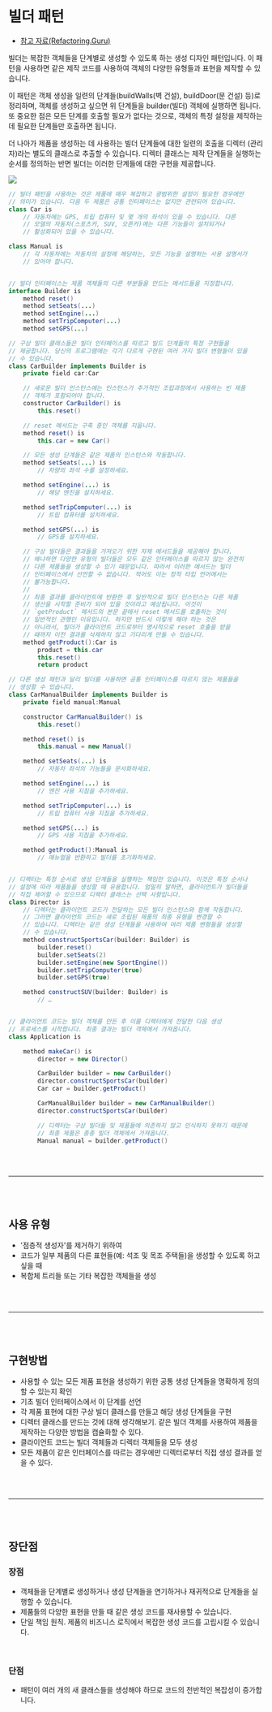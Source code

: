 # 빌더 패턴

-   [참고 자료(Refactoring.Guru)](https://refactoring.guru/ko/design-patterns/builder)

빌더는 복잡한 객체들을 단계별로 생성할 수 있도록 하는 생성 디자인 패턴입니다. 이 패턴을 사용하면 같은 제작 코드를 사용하여 객체의 다양한 유형들과 표현을 제작할 수 있습니다.

이 패턴은 객체 생성을 일련의 단계들​(build­Walls​(벽 건설), build­Door​(문 건설) 등)​로 정리하며, 객체를 생성하고 싶으면 위 단계들을 builder(빌더) 객체에 실행하면 됩니다. 또 중요한 점은 모든 단계를 호출할 필요가 없다는 것으로, 객체의 특정 설정을 제작하는 데 필요한 단계들만 호출하면 됩니다.

더 나아가 제품을 생성하는 데 사용하는 빌더 단계들에 대한 일련의 호출을 디렉터 (관리자)라는 별도의 클래스로 추출할 수 있습니다. 디렉터 클래스는 제작 단계들을 실행하는 순서를 정의하는 반면 빌더는 이러한 단계들에 대한 구현을 제공합니다.

![](images/builder1.png)

```java
// 빌더 패턴을 사용하는 것은 제품에 매우 복잡하고 광범위한 설정이 필요한 경우에만
// 의미가 있습니다. 다음 두 제품은 공통 인터페이스는 없지만 관련되어 있습니다.
class Car is
    // 자동차에는 GPS, 트립 컴퓨터 및 몇 개의 좌석이 있을 수 있습니다. 다른
    // 모델의 자동차​(스포츠카, SUV, 오픈카)​에는 다른 기능들이 설치되거나
    // 활성화되어 있을 수 있습니다.

class Manual is
    // 각 자동차에는 자동차의 설정에 해당하는, 모든 기능을 설명하는 사용 설명서가
    // 있어야 합니다.


// 빌더 인터페이스는 제품 객체들의 다른 부분들을 만드는 메서드들을 지정합니다.
interface Builder is
    method reset()
    method setSeats(...)
    method setEngine(...)
    method setTripComputer(...)
    method setGPS(...)

// 구상 빌더 클래스들은 빌더 인터페이스를 따르고 빌드 단계들의 특정 구현들을
// 제공합니다. 당신의 프로그램에는 각기 다르게 구현된 여러 가지 빌더 변형들이 있을
// 수 있습니다.
class CarBuilder implements Builder is
    private field car:Car

    // 새로운 빌더 인스턴스에는 인스턴스가 추가적인 조립과정에서 사용하는 빈 제품
    // 객체가 포함되어야 합니다.
    constructor CarBuilder() is
        this.reset()

    // reset 메서드는 구축 중인 객체를 지웁니다.
    method reset() is
        this.car = new Car()

    // 모든 생성 단계들은 같은 제품의 인스턴스와 작동합니다.
    method setSeats(...) is
        // 차량의 좌석 수를 설정하세요.

    method setEngine(...) is
        // 해당 엔진을 설치하세요.

    method setTripComputer(...) is
        // 트립 컴퓨터를 설치하세요.

    method setGPS(...) is
        // GPS를 설치하세요.

    // 구상 빌더들은 결과들을 가져오기 위한 자체 메서드들을 제공해야 합니다.
    // 왜냐하면 다양한 유형의 빌더들은 모두 같은 인터페이스를 따르지 않는 완전히
    // 다른 제품들을 생성할 수 있기 때문입니다. 따라서 이러한 메서드는 빌더
    // 인터페이스에서 선언할 수 없습니다. 적어도 이는 정적 타입 언어에서는
    // 불가능합니다.
    //
    // 최종 결과를 클라이언트에 반환한 후 일반적으로 빌더 인스턴스는 다른 제품
    // 생산을 시작할 준비가 되어 있을 것이라고 예상됩니다. 이것이
    // `getProduct` 메서드의 본문 끝에서 reset 메서드를 호출하는 것이
    // 일반적인 관행인 이유입니다. 하지만 반드시 이렇게 해야 하는 것은
    // 아니라서, 빌더가 클라이언트 코드로부터 명시적으로 reset 호출을 받을
    // 때까지 이전 결과를 삭제하지 않고 기다리게 만들 수 있습니다.
    method getProduct():Car is
        product = this.car
        this.reset()
        return product

// 다른 생성 패턴과 달리 빌더를 사용하면 공통 인터페이스를 따르지 않는 제품들을
// 생성할 수 있습니다.
class CarManualBuilder implements Builder is
    private field manual:Manual

    constructor CarManualBuilder() is
        this.reset()

    method reset() is
        this.manual = new Manual()

    method setSeats(...) is
        // 자동차 좌석의 기능들을 문서화하세요.

    method setEngine(...) is
        // 엔진 사용 지침을 추가하세요.

    method setTripComputer(...) is
        // 트립 컴퓨터 사용 지침을 추가하세요.

    method setGPS(...) is
        // GPS 사용 지침을 추가하세요.

    method getProduct():Manual is
        // 매뉴얼을 반환하고 빌더를 초기화하세요.


// 디렉터는 특정 순서로 생성 단계들을 실행하는 책임만 있습니다. 이것은 특정 순서나
// 설정에 따라 제품들을 생성할 때 유용합니다. 엄밀히 말하면, 클라이언트가 빌더들을
// 직접 제어할 수 있으므로 디렉터 클래스는 선택 사항입니다.
class Director is
    // 디렉터는 클라이언트 코드가 전달하는 모든 빌더 인스턴스와 함께 작동합니다.
    // 그러면 클라이언트 코드는 새로 조립된 제품의 최종 유형을 변경할 수
    // 있습니다. 디렉터는 같은 생성 단계들을 사용하여 여러 제품 변형들을 생성할
    // 수 있습니다.
    method constructSportsCar(builder: Builder) is
        builder.reset()
        builder.setSeats(2)
        builder.setEngine(new SportEngine())
        builder.setTripComputer(true)
        builder.setGPS(true)

    method constructSUV(builder: Builder) is
        // …


// 클라이언트 코드는 빌더 객체를 만든 후 이를 디렉터에게 전달한 다음 생성
// 프로세스를 시작합니다. 최종 결과는 빌더 객체에서 가져옵니다.
class Application is

    method makeCar() is
        director = new Director()

        CarBuilder builder = new CarBuilder()
        director.constructSportsCar(builder)
        Car car = builder.getProduct()

        CarManualBuilder builder = new CarManualBuilder()
        director.constructSportsCar(builder)

        // 디렉터는 구상 빌더들 및 제품들에 의존하지 않고 인식하지 못하기 때문에
        // 최종 제품은 종종 빌더 객체에서 가져옵니다.
        Manual manual = builder.getProduct()
```

<br /><br />

---

<br /><br />

## 사용 유형

-   '점층적 생성자'를 제거하기 위하여
-   코드가 일부 제품의 다른 표현들​(예: 석조 및 목조 주택들)​을 생성할 수 있도록 하고 싶을 때
-   복합체 트리들 또는 기타 복잡한 객체들을 생성

<br /><br />

---

<br /><br />

## 구현방법

-   사용할 수 있는 모든 제품 표현을 생성하기 위한 공통 생성 단계들을 명확하게 정의할 수 있는지 확인
-   기초 빌더 인터페이스에서 이 단계를 선언
-   각 제품 표현에 대한 구상 빌더 클래스를 만들고 해당 생성 단계들을 구현
-   디렉터 클래스를 만드는 것에 대해 생각해보기. 같은 빌더 객체를 사용하여 제품을 제작하는 다양한 방법을 캡슐화할 수 있다.
-   클라이언트 코드는 빌더 객체들과 디렉터 객체들을 모두 생성
-   모든 제품이 같은 인터페이스를 따르는 경우에만 디렉터로부터 직접 생성 결과를 얻을 수 있다.

<br /><br />

---

<br /><br />

## 장단점

### 장점

-   객체들을 단계별로 생성하거나 생성 단계들을 연기하거나 재귀적으로 단계들을 실행할 수 있습니다.
-   제품들의 다양한 표현을 만들 때 같은 생성 코드를 재사용할 수 있습니다.
-   단일 책임 원칙. 제품의 비즈니스 로직에서 복잡한 생성 코드를 고립시킬 수 있습니다.

<br />

### 단점

-   패턴이 여러 개의 새 클래스들을 생성해야 하므로 코드의 전반적인 복잡성이 증가합니다.
